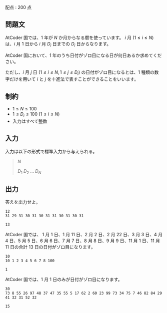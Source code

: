 配点 : $200$ 点

## 問題文

AtCoder 国では、$1$ 年が $N$ か月からなる暦を使っています。
$i$ 月 $(1\leq i\leq N)$ は、$i$ 月 $1$ 日から $i$ 月 $D _ i$ 日までの $D _ i$ 日からなります。

AtCoder 国において、$1$ 年のうち日付がゾロ目になる日が何日あるか求めてください。

ただし、$i$ 月 $j$ 日 $(1\leq i\leq N,1\leq j\leq D _ i)$ の日付がゾロ目になるとは、$1$ 種類の数字だけを用いて $i$ と $j$ を十進法で表すことができることをいいます。

## 制約

- $1\leq N\leq100$
- $1\leq D _ i\leq100\ (1\leq i\leq N)$
- 入力はすべて整数

## 入力

入力は以下の形式で標準入力から与えられる。

> $N$
> 
> $D _ 1$ $D _ 2$ $\ldots$ $D _ N$

## 出力

答えを出力せよ。

```input1
12
31 29 31 30 31 30 31 31 30 31 30 31
```

```output1
13
```

AtCoder 国では、 $1$ 月 $1$ 日、$1$ 月 $11$ 日、$2$ 月 $2$ 日、$2$ 月 $22$ 日、$3$ 月 $3$ 日、$4$ 月 $4$ 日、$5$ 月 $5$ 日、$6$ 月 $6$ 日、$7$ 月 $7$ 日、$8$ 月 $8$ 日、$9$ 月 $9$ 日、$11$ 月 $1$ 日、$11$ 月 $11$ 日の合計 $13$ 日の日付がゾロ目になります。

```input2
10
10 1 2 3 4 5 6 7 8 100
```

```output2
1
```

AtCoder 国では、$1$ 月 $1$ 日のみが日付がゾロ目になります。

```input3
30
73 8 55 26 97 48 37 47 35 55 5 17 62 2 60 23 99 73 34 75 7 46 82 84 29 41 32 31 52 32
```

```output3
15
```
